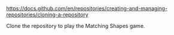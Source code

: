 https://docs.github.com/en/repositories/creating-and-managing-repositories/cloning-a-repository

Clone the repository to play the Matching Shapes game.
